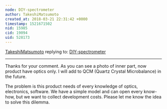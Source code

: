 ```yaml
---
node: DIY-spectrometer
author: TakeshiMatsumoto
created_at: 2018-03-21 22:31:42 +0000
timestamp: 1521671502
nid: 15985
cid: 19094
uid: 528173
---
```




[TakeshiMatsumoto](../profile/TakeshiMatsumoto) replying to: [DIY-spectrometer](../notes/TakeshiMatsumoto/03-20-2018/diy-spectrometer)

----
Thanks for your comment. As you can see a photo of inner part, now product have optics only. I will add to QCM (Quartz Crystal Microbalance) in the future.

The problem is this product needs of every knowledge of optics, electronics, software. We have a simple model and can open every know-how, but we want to collect development costs. 
Please let me know the idea to solve this dilemma.    